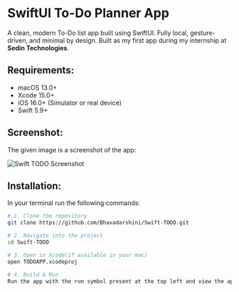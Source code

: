 # SwiftUI To-Do Planner App

A clean, modern To-Do list app built using SwiftUI. Fully local, gesture-driven, and minimal by design. Built as my first app during my internship at **Sedin Technologies**.


## Requirements:

- macOS 13.0+
- Xcode 15.0+
- iOS 16.0+ (Simulator or real device)
- Swift 5.9+

## Screenshot:

The given image is a screenshot of the app:

![Swift TODO Screenshot](Swift-TODO.png)


## Installation:

In your terminal run the following commands:

```bash
# 1. Clone the repository
git clone https://github.com/Bhavadarshini/Swift-TODO.git

# 2. Navigate into the project
cd Swift-TODO

# 3. Open in Xcode(if available in your mac)
open TODOAPP.xcodeproj

# 4. Build & Run
Run the app with the run symbol present at the top left and view the app in stimulator or your device.

